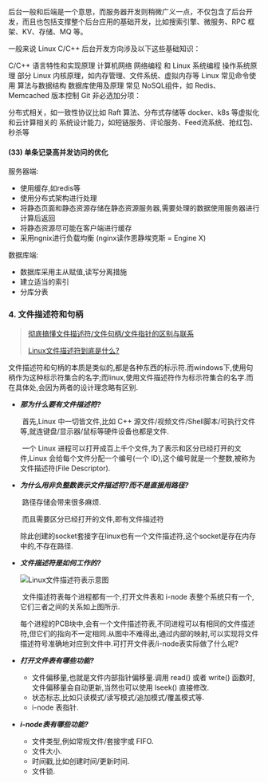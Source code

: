 后台一般和后端是一个意思，而服务器开发则稍微广义一点，不仅包含了后台开发，而且也包括支撑整个后台应用的基础开发，比如搜索引擎、微服务、RPC 框架、KV、存储、MQ 等。

一般来说 Linux C/C++ 后台开发方向涉及以下这些基础知识：

C/C++ 语言特性和实现原理
计算机网络
网络编程 和 Linux 系统编程
操作系统原理
部分 Linux 内核原理，如内存管理、文件系统、虚拟内存等
Linux 常见命令使用
算法与数据结构
数据库使用及原理
常见 NoSQL组件，如 Redis、Memcached
版本控制 Git
非必选加分项：

分布式相关，如一致性协议比如 Raft 算法、分布式存储等
docker、k8s 等虚拟化和云计算相关的
系统设计能力，如短链服务、评论服务、Feed流系统、抢红包、秒杀等


#### (33) 单条记录高并发访问的优化
服务器端:
* 使用缓存,如redis等
* 使用分布式架构进行处理
* 将静态页面和静态资源存储在静态资源服务器,需要处理的数据使用服务器进行计算后返回
* 将静态资源尽可能在客户端进行缓存
* 采用ngnix进行负载均衡 (nginx读作恩静埃克斯 = Engine X)

数据库端:
* 数据库采用主从赋值,读写分离措施
* 建立适当的索引
* 分库分表

### 4. 文件描述符和句柄

> [彻底搞懂文件描述符/文件句柄/文件指针的区别与联系](https://blog.csdn.net/nazeniwaresakini/article/details/104220111)
>
> [Linux文件描述符到底是什么?](http://c.biancheng.net/view/3066.html)

文件描述符和句柄的本质是类似的,都是各种东西的标示符.而windows下,使用句柄作为这种标示符集合的名字;而linux,使用文件描述符作为标示符集合的名字.而在具体处,会因为两者的设计理念略有区别.

* ***那为什么要有文件描述符?***

  ​	首先,Linux 中一切皆文件,比如 C++ 源文件/视频文件/Shell脚本/可执行文件等,就连键盘/显示器/鼠标等硬件设备也都是文件.

  ​	 一个 Linux 进程可以打开成百上千个文件,为了表示和区分已经打开的文件,Linux 会给每个文件分配一个编号(一个 ID),这个编号就是一个整数,被称为文件描述符(File Descriptor).

* ***为什么用非负整数表示文件描述符?而不是直接用路径?***

  ​	路径存储会带来很多麻烦.

  ​	而且需要区分已经打开的文件,即有文件描述符

  ​	除此创建的socket套接字在linux也有一个文件描述符,这个socket是存在内存中的,不存在路径.

* ***文件描述符是如何工作的?***

  ![Linux文件描述符表示意图](https://s2.loli.net/2022/02/06/Wpcz168d2NSxwmG.gif)

  ​	文件描述符表每个进程都有一个,打开文件表和 i-node 表整个系统只有一个,它们三者之间的关系如上图所示.

  ​	每个进程的PCB块中,会有一个文件描述符表,不同进程可以有相同的文件描述符,但它们的指向不一定相同.从图中不难得出,通过内部的映射,可以实现将文件描述符号准确地对应到文件中.可打开文件表/i-node表实际做了什么呢?

* ***打开文件表有哪些功能?***
  
  - 文件偏移量,也就是文件内部指针偏移量.调用 read() 或者 write() 函数时,文件偏移量会自动更新,当然也可以使用 lseek() 直接修改.
  - 状态标志,比如只读模式/读写模式/追加模式/覆盖模式等.
  - i-node 表指针.
  
* ***i-node表有哪些功能?***
  
  - 文件类型,例如常规文件/套接字或 FIFO.
  - 文件大小.
  - 时间戳,比如创建时间/更新时间.
  - 文件锁.
